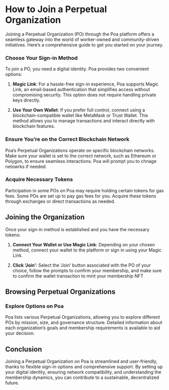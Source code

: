 # How to Join a Perpetual Organization

Joining a Perpetual Organization (PO) through the Poa platform offers a seamless gateway into the world of worker-owned and community-driven initiatives. Here’s a comprehensive guide to get you started on your journey.

### **Choose Your Sign-in Method**
To join a PO, you need a digital identity. Poa provides two convenient options:

1. **Magic Link**: For a hassle-free sign-in experience, Poa supports Magic Link, an email-based authentication that simplifies access without compromising security. This option does not require handling private keys directly.
   
2. **Use Your Own Wallet**: If you prefer full control, connect using a blockchain-compatible wallet like MetaMask or Trust Wallet. This method allows you to manage transactions and interact directly with blockchain features.


### **Ensure You’re on the Correct Blockchain Network**
Poa’s Perpetual Organizations operate on specific blockchain networks. Make sure your wallet is set to the correct network, such as Ethereum or Polygon, to ensure seamless interactions. Poa will prompt you to chnage netowrks if needed. 

### **Acquire Necessary Tokens**
Participation in some POs on Poa may require holding certain tokens for gas fees. Some POs are set up to pay gas fees for you. Acquire these tokens through exchanges or direct transactions as needed.

## Joining the Organization

Once your sign-in method is established and you have the necessary tokens:
   
1. **Connect Your Wallet or Use Magic Link**: Depending on your chosen method, connect your wallet to the platform or sign in using your Magic Link.

3. **Click ‘Join’**: Select the ‘Join’ button associated with the PO of your choice, follow the prompts to confirm your membership, and make sure to confirm the wallet transaction to mint your membership NFT

## Browsing Perpetual Organizations

### **Explore Options on Poa**
Poa lists various Perpetual Organizations, allowing you to explore different POs by mission, size, and governance structure. Detailed information about each organization’s goals and membership requirements is available to aid your decision.

## Conclusion

Joining a Perpetual Organization on Poa is streamlined and user-friendly, thanks to flexible sign-in options and comprehensive support. By setting up your digital identity, ensuring network compatibility, and understanding the membership dynamics, you can contribute to a sustainable, decentralized future.
